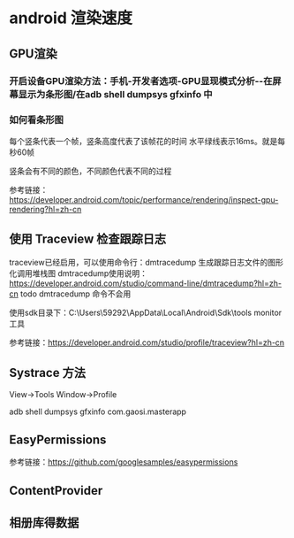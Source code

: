 # android 渲染速度

## GPU渲染
### 开启设备GPU渲染方法：手机-开发者选项-GPU显现模式分析--在屏幕显示为条形图/在adb shell dumpsys gfxinfo 中
### 如何看条形图
每个竖条代表一个帧，竖条高度代表了该帧花的时间
水平绿线表示16ms。就是每秒60帧

竖条会有不同的颜色，不同颜色代表不同的过程

参考链接：https://developer.android.com/topic/performance/rendering/inspect-gpu-rendering?hl=zh-cn


## 使用 Traceview 检查跟踪日志

traceview已经启用，可以使用命令行：dmtracedump 生成跟踪日志文件的图形化调用堆栈图
dmtracedump使用说明：https://developer.android.com/studio/command-line/dmtracedump?hl=zh-cn
todo dmtracedump 命令不会用

使用sdk目录下：C:\Users\59292\AppData\Local\Android\Sdk\tools monitor工具


参考链接：https://developer.android.com/studio/profile/traceview?hl=zh-cn


## Systrace 方法
View->Tools Window->Profile


 adb shell dumpsys gfxinfo com.gaosi.masterapp
 
 
 ## EasyPermissions 
 
 参考链接：https://github.com/googlesamples/easypermissions
  
 
 ## ContentProvider
 
 
 ## 相册库得数据
 
